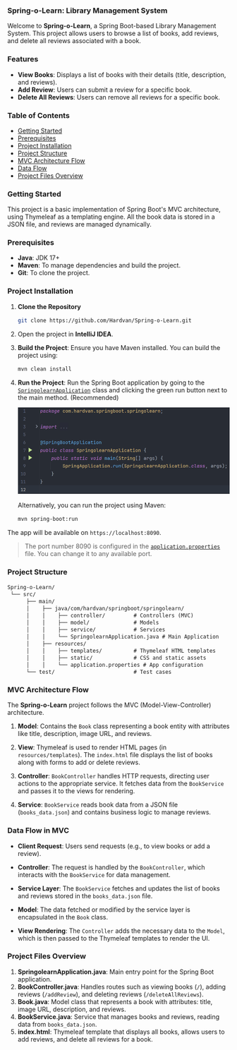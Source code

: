 ### Spring-o-Learn: Library Management System

Welcome to **Spring-o-Learn**, a Spring Boot-based Library Management System. This project allows users to browse a list
of books, add reviews, and delete all reviews associated with a book.

### Features

- **View Books**: Displays a list of books with their details (title, description, and reviews).
- **Add Review**: Users can submit a review for a specific book.
- **Delete All Reviews**: Users can remove all reviews for a specific book.

### Table of Contents

- [Getting Started](#getting-started)
- [Prerequisites](#prerequisites)
- [Project Installation](#project-installation)
- [Project Structure](#project-structure)
- [MVC Architecture Flow](#mvc-architecture-flow)
- [Data Flow](#data-flow-in-mvc)
- [Project Files Overview](#project-files-overview)

### Getting Started

This project is a basic implementation of Spring Boot's MVC architecture, using Thymeleaf as a templating engine. All
the book data is stored in a JSON file, and reviews are managed dynamically.

### Prerequisites

- **Java**: JDK 17+
- **Maven**: To manage dependencies and build the project.
- **Git**: To clone the project.

### Project Installation

1. **Clone the Repository**

    ```bash
    git clone https://github.com/Hardvan/Spring-o-Learn.git
    ```

2. Open the project in **IntelliJ IDEA**.

3. **Build the Project**: Ensure you have Maven installed. You can build the project using:

    ```bash
    mvn clean install
    ```

4. **Run the Project**: Run the Spring Boot application by going to
   the [`SpringolearnApplication`](src/main/java/com/hardvan/springboot/springolearn/SpringolearnApplication.java) class
   and clicking the green run button next to the main method. (Recommended)

    <img src="./images/run.png" alt="run" width="500px"/>

   Alternatively, you can run the project using Maven:

    ```bash
    mvn spring-boot:run
    ```

The app will be available on `https://localhost:8090`.

> The port number 8090 is configured in the [`application.properties`](src/main/resources/application.properties) file.
> You can change it to any available port.

### Project Structure

```plaintext
Spring-o-Learn/
 └── src/
      ├── main/
      │    ├── java/com/hardvan/springboot/springolearn/
      │    │    ├── controller/         # Controllers (MVC)
      │    │    ├── model/              # Models
      │    │    ├── service/            # Services
      │    │    └── SpringolearnApplication.java # Main Application
      │    ├── resources/
      │    │    ├── templates/          # Thymeleaf HTML templates
      │    │    ├── static/             # CSS and static assets
      │    │    └── application.properties # App configuration
      └── test/                         # Test cases
```

### MVC Architecture Flow

The **Spring-o-Learn** project follows the MVC (Model-View-Controller) architecture.

1. **Model**: Contains the `Book` class representing a book entity with attributes like title, description, image URL,
   and reviews.

2. **View**: Thymeleaf is used to render HTML pages (in `resources/templates`). The `index.html` file displays the list
   of books along with forms to add or delete reviews.

3. **Controller**: `BookController` handles HTTP requests, directing user actions to the appropriate service. It fetches
   data from the `BookService` and passes it to the views for rendering.

4. **Service**: `BookService` reads book data from a JSON file (`books_data.json`) and contains business logic to manage
   reviews.

### Data Flow in MVC

- **Client Request**: Users send requests (e.g., to view books or add a review).

- **Controller**: The request is handled by the `BookController`, which interacts with the `BookService` for data
  management.

- **Service Layer**: The `BookService` fetches and updates the list of books and reviews stored in the `books_data.json`
  file.

- **Model**: The data fetched or modified by the service layer is encapsulated in the `Book` class.

- **View Rendering**: The `Controller` adds the necessary data to the `Model`, which is then passed to the Thymeleaf
  templates to render the UI.

### Project Files Overview

1. **SpringolearnApplication.java**: Main entry point for the Spring Boot application.
2. **BookController.java**: Handles routes such as viewing books (`/`), adding reviews (`/addReview`), and deleting
   reviews (`/deleteAllReviews`).
3. **Book.java**: Model class that represents a book with attributes: title, image URL, description, and reviews.
4. **BookService.java**: Service that manages books and reviews, reading data from `books_data.json`.
5. **index.html**: Thymeleaf template that displays all books, allows users to add reviews, and delete all reviews for a
   book.
